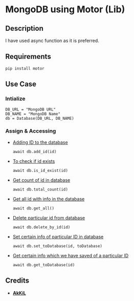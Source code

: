 # MongoDB using Motor (Lib)

## Description

I have used async function as it is preferred.

## Requirements

```
pip install motor
```

## Use Case

### Intialize

```
DB_URL = "MongoDB URL"
DB_NAME = "MongoDB Name"
db = Database(DB_URL, DB_NAME)
```
### Assign & Accessing

- [Adding ID to the database](https://github.com/HeimanPictures/Databases/blob/0389ad80a1dbf494f1f1fc2d240f8b8eb26c4562/python/mongodb/motor/mongodb.py#L20)
  ```
  await db.add_id(id)
  ```

- [To check if id exists](https://github.com/HeimanPictures/Databases/blob/0389ad80a1dbf494f1f1fc2d240f8b8eb26c4562/python/mongodb/motor/mongodb.py#L24)
  ```
  await db.is_id_exist(id)
  ```
- [Get count of id in database](https://github.com/HeimanPictures/Databases/blob/0389ad80a1dbf494f1f1fc2d240f8b8eb26c4562/python/mongodb/motor/mongodb.py#L28)
  ```
  await db.total_count(id)
  ```
- [Get all id with info in the database](https://github.com/HeimanPictures/Databases/blob/0389ad80a1dbf494f1f1fc2d240f8b8eb26c4562/python/mongodb/motor/mongodb.py#L32)
  ```
  await db.get_all()
  ```
- [Delete particular id from database](https://github.com/HeimanPictures/Databases/blob/0389ad80a1dbf494f1f1fc2d240f8b8eb26c4562/python/mongodb/motor/mongodb.py#L36)
  ```
  await db.delete_by_id(id)
  ```
- [Set certain info of particular ID in database](https://github.com/HeimanPictures/Databases/blob/0389ad80a1dbf494f1f1fc2d240f8b8eb26c4562/python/mongodb/motor/mongodb.py#L39)
  ```
  await db.set_toDatabase(id, toDatabase)
  ```
- [Get certain info which we have saved of a particular ID](https://github.com/HeimanPictures/Databases/blob/0389ad80a1dbf494f1f1fc2d240f8b8eb26c4562/python/mongodb/motor/mongodb.py#L42)
  ```
  await db.get_toDatabase(id)
  ```

## Credits

- [**AkKiL**](https://github.com/HeimanPictures/)
